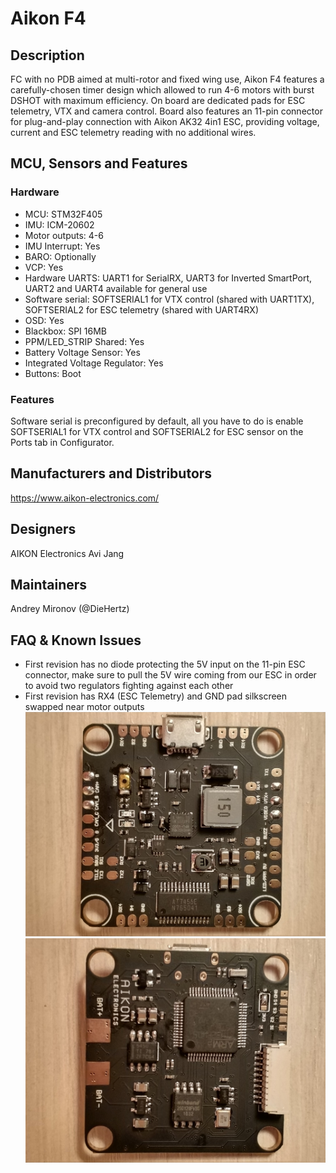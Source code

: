 # Aikon F4

## Description
FC with no PDB aimed at multi-rotor and fixed wing use, Aikon F4 features a carefully-chosen timer design which allowed to run 4-6 motors with burst DSHOT with maximum efficiency. On board are dedicated pads for ESC telemetry, VTX and camera control. Board also features an 11-pin connector for plug-and-play connection with Aikon AK32 4in1 ESC, providing voltage, current and ESC telemetry reading with no additional wires.

## MCU, Sensors and Features

### Hardware
  - MCU: STM32F405
  - IMU: ICM-20602
  - Motor outputs: 4-6
  - IMU Interrupt: Yes
  - BARO: Optionally
  - VCP: Yes
  - Hardware UARTS: UART1 for SerialRX, UART3 for Inverted SmartPort, UART2 and UART4 available for general use
  - Software serial: SOFTSERIAL1 for VTX control (shared with UART1TX), SOFTSERIAL2 for ESC telemetry (shared with UART4RX)
  - OSD: Yes
  - Blackbox: SPI 16MB
  - PPM/LED_STRIP Shared: Yes
  - Battery Voltage Sensor: Yes
  - Integrated Voltage Regulator: Yes
  - Buttons: Boot

### Features
Software serial is preconfigured by default, all you have to do is enable SOFTSERIAL1 for VTX control and SOFTSERIAL2 for ESC sensor on the Ports tab in Configurator.

## Manufacturers and Distributors

https://www.aikon-electronics.com/


## Designers

AIKON Electronics
Avi Jang


## Maintainers

Andrey Mironov (@DieHertz)

## FAQ & Known Issues
* First revision has no diode protecting the 5V input on the 11-pin ESC connector, make sure to pull the 5V wire coming from our ESC in order to avoid two regulators fighting against each other
* First revision has RX4 (ESC Telemetry) and GND pad silkscreen swapped near motor outputs
![Aikon F4 top](aikon-f4-rev1-top.jpg)
![Aikon F4 bottom](aikon-f4-rev1-bottom.jpg)

